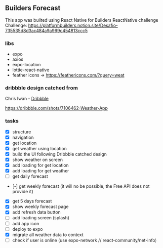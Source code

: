 ## Builders Forecast

This app was builted using React Native for Builders ReactNative challenge <br />
Challenge: https://platformbuilders.notion.site/Desafio-735535d8d3ac484a9a969c454813ccc5

### libs

- expo
- axios
- expo-location
- lottie-react-native
- feather icons -> https://feathericons.com/?query=weat

### dribbble design catched from

Chris Iwan - [Dribbble](https://dribbble.com/Chrisiwan)

https://dribbble.com/shots/7106462-Weather-App

### tasks

- [x] structure
- [x] navigation
- [x] get location
- [x] get weather using location
- [x] build the UI following Dribbble catched design
- [x] show weather on screen
- [x] add loading for get location
- [x] add loading for get weather
- [ ] get daily forecast
- [-] get weekly forecast (it will no be possible, the Free API does not provide it)
- [x] get 5 days forecast
- [x] show weekly forecast page
- [x] add refresh data button
- [ ] add loading screen (splash)
- [ ] add app icon
- [ ] deploy to expo
- [x] migrate all weather data to context
- [ ] check if user is online (use expo-network // react-community/net-info)
